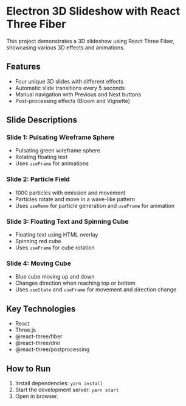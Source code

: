 # Electron 3D Slideshow with React Three Fiber

This project demonstrates a 3D slideshow using React Three Fiber, showcasing various 3D effects and animations.

## Features

- Four unique 3D slides with different effects
- Automatic slide transitions every 5 seconds
- Manual navigation with Previous and Next buttons
- Post-processing effects (Bloom and Vignette)

## Slide Descriptions

### Slide 1: Pulsating Wireframe Sphere

- Pulsating green wireframe sphere
- Rotating floating text
- Uses `useFrame` for animations

### Slide 2: Particle Field

- 1000 particles with emission and movement
- Particles rotate and move in a wave-like pattern
- Uses `useMemo` for particle generation and `useFrame` for animation

### Slide 3: Floating Text and Spinning Cube

- Floating text using HTML overlay
- Spinning red cube
- Uses `useFrame` for cube rotation

### Slide 4: Moving Cube

- Blue cube moving up and down
- Changes direction when reaching top or bottom
- Uses `useState` and `useFrame` for movement and direction change

## Key Technologies

- React
- Three.js
- @react-three/fiber
- @react-three/drei
- @react-three/postprocessing

## How to Run

1. Install dependencies: `yarn install`
2. Start the development server: `yarn start`
3. Open in browser.

